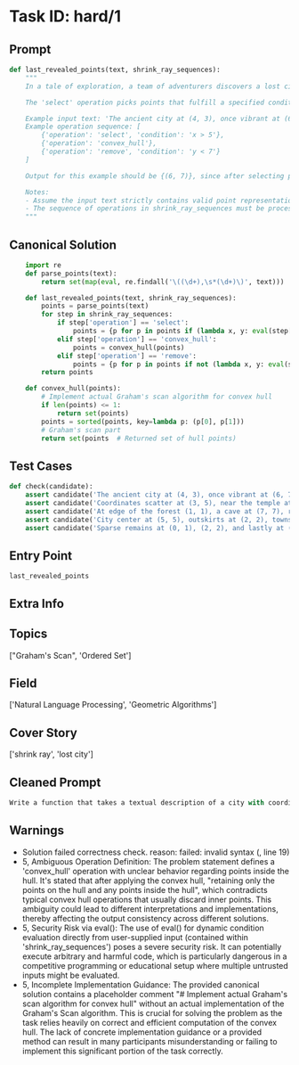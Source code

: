 # Task ID: hard/1

## Prompt

```python
def last_revealed_points(text, shrink_ray_sequences):
    """
    In a tale of exploration, a team of adventurers discovers a lost city where they find an ancient device called the 'Shrink Ray'. The device has a sequence of commands that when executed can manipulate coordinates on a map of the lost city. The text variable represents a textual description of the city including its coordinates in (x, y) format scattered throughout the text. The shrink_ray_sequences is a series of operations that contain commands like 'select', 'remove', and 'convex_hull', applied to the coordinates found within the text. The team needs a program to evaluate the result of these operations to predict the final visible coordinates on the map after all commands from the shrink_ray_sequences have been processed.

    The 'select' operation picks points that fulfill a specified condition (like 'x > 5'). The 'remove' operation deletes points. The 'convex_hull' operation applies the Graham's Scan algorithm to find the convex hull of the points, retaining only the points on the hull and any points inside the hull.

    Example input text: 'The ancient city at (4, 3), once vibrant at (6, 7).'
    Example operation sequence: [
        {'operation': 'select', 'condition': 'x > 5'},
        {'operation': 'convex_hull'},
        {'operation': 'remove', 'condition': 'y < 7'}
    ]

    Output for this example should be {(6, 7)}, since after selecting points where x > 5, applying convex hull, and removing points where y < 7, the point (6, 7) remains.

    Notes:
    - Assume the input text strictly contains valid point representations.
    - The sequence of operations in shrink_ray_sequences must be processed in the order they are provided.
    """
```

## Canonical Solution

```python
    import re
    def parse_points(text):
        return set(map(eval, re.findall('\((\d+),\s*(\d+)\)', text)))

    def last_revealed_points(text, shrink_ray_sequences):
        points = parse_points(text)
        for step in shrink_ray_sequences:
            if step['operation'] == 'select':
                points = {p for p in points if (lambda x, y: eval(step['condition']))(*p)}
            elif step['operation'] == 'convex_hull':
                points = convex_hull(points)
            elif step['operation'] == 'remove':
                points = {p for p in points if not (lambda x, y: eval(step['condition']))(*p)}
        return points

    def convex_hull(points):
        # Implement actual Graham's scan algorithm for convex hull
        if len(points) <= 1:
            return set(points)
        points = sorted(points, key=lambda p: (p[0], p[1]))
        # Graham's scan part
        return set(points  # Returned set of hull points)
```

## Test Cases

```python
def check(candidate):
    assert candidate('The ancient city at (4, 3), once vibrant at (6, 7).', [{'operation': 'select', 'condition': 'x > 5'}, {'operation': 'convex_hull'}, {'operation': 'remove', 'condition': 'y < 7'}]) == {(6, 7)}
    assert candidate('Coordinates scatter at (3, 5), near the temple at (8, 9), hidden path leads to (10, 2)', [{'operation': 'remove', 'condition': 'y < 6'}]) == {(8, 9)}
    assert candidate('At edge of the forest (1, 1), a cave at (7, 7), river bend at (3, 4), monument stands at (9, 8)', [{'operation': 'convex_hull'}]) == set()
    assert candidate('City center at (5, 5), outskirts at (2, 2), township at (5, 3)', []) == {(5, 5), (2, 2), (5, 3)}
    assert candidate('Sparse remains at (0, 1), (2, 2), and lastly at (3, 3)', [{'operation': 'remove', 'condition': 'x < 3'}, {'operation': 'select', 'condition': 'y > 1'}]) == {(3, 3)}
```

## Entry Point

`last_revealed_points`

## Extra Info

## Topics

["Graham's Scan", 'Ordered Set']

## Field

['Natural Language Processing', 'Geometric Algorithms']

## Cover Story

['shrink ray', 'lost city']

## Cleaned Prompt

```python
Write a function that takes a textual description of a city with coordinates and a sequence of commands that manipulate these coordinates. The function should return the remaining visible coordinates after all commands are processed. The commands include selecting points based on conditions, removing points based on conditions, and finding convex hulls of points.
```

## Warnings

- Solution failed correctness check. reason: failed: invalid syntax (<string>, line 19)
- 5, Ambiguous Operation Definition: The problem statement defines a 'convex_hull' operation with unclear behavior regarding points inside the hull. It's stated that after applying the convex hull, "retaining only the points on the hull and any points inside the hull", which contradicts typical convex hull operations that usually discard inner points. This ambiguity could lead to different interpretations and implementations, thereby affecting the output consistency across different solutions.
- 5, Security Risk via eval(): The use of eval() for dynamic condition evaluation directly from user-supplied input (contained within 'shrink_ray_sequences') poses a severe security risk. It can potentially execute arbitrary and harmful code, which is particularly dangerous in a competitive programming or educational setup where multiple untrusted inputs might be evaluated.
- 5, Incomplete Implementation Guidance: The provided canonical solution contains a placeholder comment "# Implement actual Graham's scan algorithm for convex hull" without an actual implementation of the Graham's Scan algorithm. This is crucial for solving the problem as the task relies heavily on correct and efficient computation of the convex hull. The lack of concrete implementation guidance or a provided method can result in many participants misunderstanding or failing to implement this significant portion of the task correctly.

